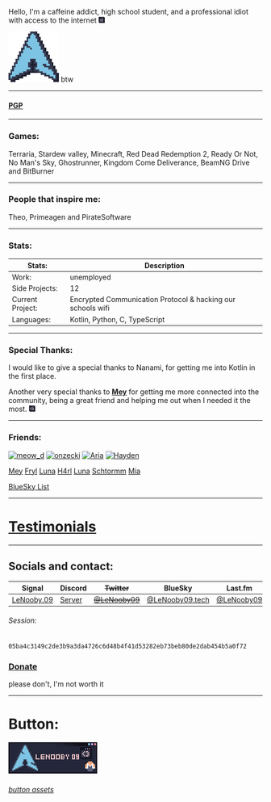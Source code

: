 Hello,
I'm a caffeine addict, high school student, and a professional idiot with access to the internet ![:3](88x31/popup_:3_catppuccin_macchiato.png)

<img alt="arch" height="100" src="88x31/arch_catppuccin_macchiato.png" width="100" style="image-rendering: pixelated;"/>
btw

---

#### [PGP](pgp)

---

### Games:

Terraria, Stardew valley, Minecraft, Red Dead Redemption 2,
Ready Or Not, No Man's Sky, Ghostrunner, Kingdom Come Deliverance,
BeamNG Drive and BitBurner

---

### People that inspire me:

Theo, Primeagen and PirateSoftware

---

### Stats:

| Stats:           | Description                                                 |
| ---------------- | ----------------------------------------------------------- |
| Work:            | unemployed                                                  |
| Side Projects:   | 12                                                          |
| Current Project: | Encrypted Communication Protocol & hacking our schools wifi |
| Languages:       | Kotlin, Python, C, TypeScript                               |

---

### Special Thanks:

I would like to give a special thanks to Nanami,
for getting me into Kotlin in the first place.

Another very special thanks to [**Mey**](https://lizainslie.dev) for getting me more connected into the community,
being a great friend and helping me out when I needed it the most. ![<3](88x31/popup_%3C3_catppuccin_macchiato.png)

---

### Friends:

[<img alt="meow_d" height="31" src="https://meow-d.github.io/assets/images/buttons/meow_d.webp" width="88" style="image-rendering: pixelated;"/>](https://meow-d.github.io/) [<img alt="onzecki" height="31" src="https://onz.ee/assets/88x31s/avif/onzecki.avif" width="88" style="image-rendering: pixelated;"/>](https://onz.ee) [<img src="https://aria.coffee/static/img/buttons/aria.gif" alt="Aria" style="image-rendering: pixelated;" />](https://aria.coffee) [<img src="https://hayden.moe/88x31/hayden.png" alt="Hayden" style="image-rendering: pixelated;" />](https://hayden.moe)

[Mey](https://lizainslie.dev) [Fryl](https://fryl.dev) [Luna](https://imlunahey.com) [H4rl](https://h4rl.dev)
[Luna](https://gxthmxm.com) [Schtormm](https://schtormm.nl)
[Mia](https://nyanya.gay/@ziku)

[BlueSky List](https://go.bsky.app/Ef9DDKE)

---

# [Testimonials](testamonials/readme.md)

---

## Socials and contact:

| Signal                                                                                               | Discord           | ~~Twitter~~                                     | BlueSky                                                                      | Last.fm                                          | Anilist                                          | Matrix                            | E-Mail                 | KeyBase                                    | Telegram   |
| ---------------------------------------------------------------------------------------------------- | ----------------- | ----------------------------------------------- | ---------------------------------------------------------------------------- | ------------------------------------------------ | ------------------------------------------------ | --------------------------------- | ---------------------- | ------------------------------------------ | ---------- |
| [LeNooby.09](https://signal.me/#eu/NVKWG8sYA6qPwqYvDwxZvZFi8PTNYTvqFtITx0_fEfqP0VkC4fNDU5-Y0zNkSbN9) | [Server](discord) | [~~@LeNooby09~~](https://twitter.com/lenooby09) | [@LeNooby09.tech](https://bsky.app/profile/did:plc:a2z2vvnxqp4xt5paxbg6v3j2) | [@LeNooby09](https://www.last.fm/user/lenooby09) | [@LeNooby09](https://anilist.co/user/LeNooby09/) | [LeNooby09](lenooby09:matrix.org) | contact@lenooby09.tech | [@LeNooby09](https://keybase.io/lenooby09) | @LeNooby09 |

###### Session:

`05ba4c3149c2de3b9a3da4726c6d48b4f41d53282eb73beb80de2dab454b5a0f72`

### [Donate](donate)

please don't, I'm not worth it

---

# Button:

<img alt="88x31" height="62" src="88x31/88x31.png" width="176" style="image-rendering: pixelated;"/>

###### [button assets](88x31/readme.md)
